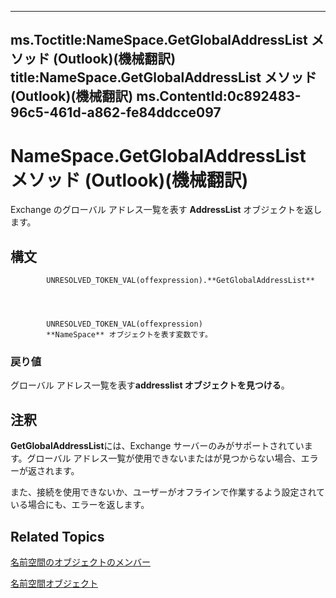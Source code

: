 

---
ms.Toctitle:NameSpace.GetGlobalAddressList メソッド (Outlook)(機械翻訳)
title:NameSpace.GetGlobalAddressList メソッド (Outlook)(機械翻訳)
ms.ContentId:0c892483-96c5-461d-a862-fe84ddcce097
---
# NameSpace.GetGlobalAddressList メソッド (Outlook)(機械翻訳)




Exchange のグローバル アドレス一覧を表す **AddressList** オブジェクトを返します。

## 構文

            UNRESOLVED_TOKEN_VAL(offexpression).**GetGlobalAddressList**




            UNRESOLVED_TOKEN_VAL(offexpression)
            **NameSpace** オブジェクトを表す変数です。

### 戻り値
グローバル アドレス一覧を表す**addresslist オブジェクトを見つける**。





## 注釈
**GetGlobalAddressList**には、Exchange サーバーのみがサポートされています。グローバル アドレス一覧が使用できないまたはが見つからない場合、エラーが返されます。



また、接続を使用できないか、ユーザーがオフラインで作業するよう設定されている場合にも、エラーを返します。



## Related Topics

[名前空間のオブジェクトのメンバー](d7a978a3-a2c8-6195-c5f8-af8773500456.md)

[名前空間オブジェクト](f0dcaa19-07f5-5d42-a3bf-2e42b7885644.md)




